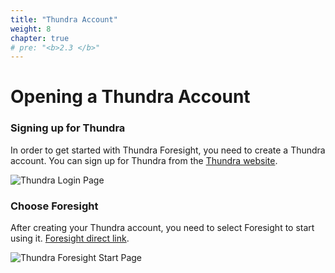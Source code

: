 ```yaml
---
title: "Thundra Account"
weight: 8
chapter: true
# pre: "<b>2.3 </b>"
---
```


# Opening a Thundra Account

### Signing up for Thundra

In order to get started with Thundra Foresight, you need to create a Thundra account. You can sign up for Thundra from the [Thundra website](https://start.thundra.io/).

![Thundra Login Page](/images/_foresight/_thundra_account/thundra-sign-up.png)

### Choose Foresight 
After creating your Thundra account, you need to select Foresight to start using it. [Foresight direct link](https://foresight.thundra.io/).

![Thundra Foresight Start Page](/images/_foresight/_thundra_account/thundra-choose-foresight.png)
